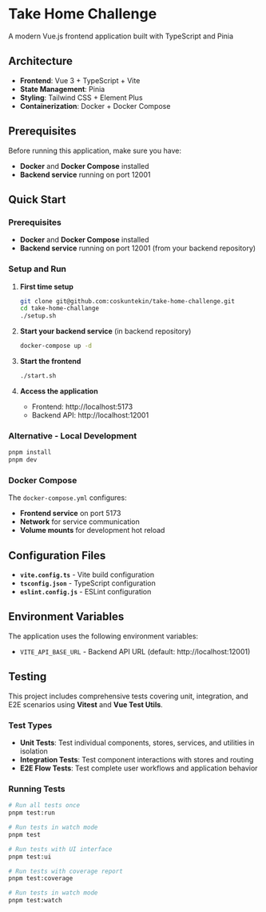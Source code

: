 # Take Home Challenge

A modern Vue.js frontend application built with TypeScript and Pinia

## Architecture

- **Frontend**: Vue 3 + TypeScript + Vite
- **State Management**: Pinia
- **Styling**: Tailwind CSS + Element Plus
- **Containerization**: Docker + Docker Compose

## Prerequisites

Before running this application, make sure you have:

- **Docker** and **Docker Compose** installed
- **Backend service** running on port 12001

## Quick Start

### Prerequisites
- **Docker** and **Docker Compose** installed
- **Backend service** running on port 12001 (from your backend repository)

### Setup and Run

1. **First time setup**
   ```bash
   git clone git@github.com:coskuntekin/take-home-challenge.git
   cd take-home-challange
   ./setup.sh
   ```

2. **Start your backend service** (in backend repository)
   ```bash
   docker-compose up -d
   ```

3. **Start the frontend**
   ```bash
   ./start.sh
   ```

4. **Access the application**
   - Frontend: http://localhost:5173
   - Backend API: http://localhost:12001

### Alternative - Local Development
```bash
pnpm install
pnpm dev
```

### Docker Compose
The `docker-compose.yml` configures:

- **Frontend service** on port 5173
- **Network** for service communication
- **Volume mounts** for development hot reload

## Configuration Files

- **`vite.config.ts`** - Vite build configuration
- **`tsconfig.json`** - TypeScript configuration
- **`eslint.config.js`** - ESLint configuration

## Environment Variables

The application uses the following environment variables:

- `VITE_API_BASE_URL` - Backend API URL (default: http://localhost:12001)

## Testing

This project includes comprehensive tests covering unit, integration, and E2E scenarios using **Vitest** and **Vue Test Utils**.

### Test Types

- **Unit Tests**: Test individual components, stores, services, and utilities in isolation
- **Integration Tests**: Test component interactions with stores and routing
- **E2E Flow Tests**: Test complete user workflows and application behavior

### Running Tests

```bash
# Run all tests once
pnpm test:run

# Run tests in watch mode
pnpm test

# Run tests with UI interface
pnpm test:ui

# Run tests with coverage report
pnpm test:coverage

# Run tests in watch mode
pnpm test:watch
```

